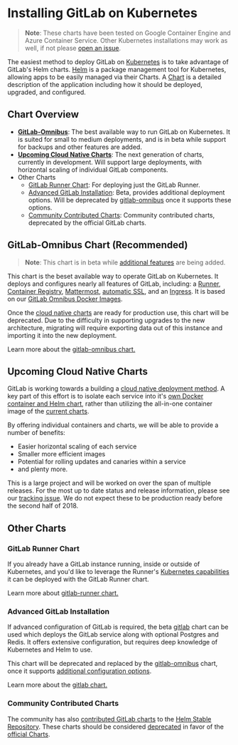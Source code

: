 # Installing GitLab on Kubernetes
> **Note**: These charts have been tested on Google Container Engine and Azure Container Service. Other Kubernetes installations may work as well, if not please [open an issue](https://gitlab.com/charts/charts.gitlab.io/issues).

The easiest method to deploy GitLab on [Kubernetes](https://kubernetes.io/) is
to take advantage of GitLab's Helm charts. [Helm] is a package
management tool for Kubernetes, allowing apps to be easily managed via their
Charts. A [Chart] is a detailed description of the application including how it
should be deployed, upgraded, and configured.

## Chart Overview

* **[GitLab-Omnibus](#gitlab-omnibus-chart-recommended)**: The best available way to run GitLab on Kubernetes. It is suited for small to medium deployments, and is in beta while support for backups and other features are added.
* **[Upcoming Cloud Native Charts](#upcoming-cloud-native-helm-charts)**: The next generation of charts, currently in development. Will support large deployments, with horizontal scaling of individual GitLab components.
* Other Charts
  * [GitLab Runner Chart](#gitlab-runner-chart): For deploying just the GitLab Runner.
  * [Advanced GitLab Installation](#advanced-gitlab-installation): Beta, provides additional deployment options. Will be deprecated by [gitlab-omnibus](#gitlab-omnibus-chart-recommended) once it supports these options.
  * [Community Contributed Charts](#community-contributed-charts): Community contributed charts, deprecated by the official GitLab charts.

## GitLab-Omnibus Chart (Recommended)
> **Note**: This chart is in beta while [additional features](https://gitlab.com/charts/charts.gitlab.io/issues/68) are being added.

This chart is the beset available way to operate GitLab on Kubernetes. It deploys and configures nearly all features of GitLab, including: a [Runner](https://docs.gitlab.com/runner/), [Container Registry](https://docs.gitlab.com/ee/user/project/container_registry.html#gitlab-container-registry), [Mattermost](https://docs.gitlab.com/omnibus/gitlab-mattermost/), [automatic SSL](https://github.com/kubernetes/charts/tree/master/stable/kube-lego), and an [Ingress](https://github.com/kubernetes/ingress/tree/master/controllers/nginx). It is based on our [GitLab Omnibus Docker Images](https://docs.gitlab.com/omnibus/docker/README.html).

Once the [cloud native charts](#upcoming-cloud-native-helm-charts) are ready for production use, this chart will be deprecated. Due to the difficulty in supporting upgrades to the new architecture, migrating will require exporting data out of this instance and importing it into the new deployment.

Learn more about the [gitlab-omnibus chart.](gitlab_omnibus.md)

## Upcoming Cloud Native Charts

GitLab is working towards a building a [cloud native deployment method](https://gitlab.com/charts/helm.gitlab.io/blob/master/README.md). A key part of this effort is to isolate each service into it's [own Docker container and Helm chart](https://gitlab.com/gitlab-org/omnibus-gitlab/issues/2420), rather than utilizing the all-in-one container image of the [current charts](#official-gitlab-helm-charts-recommended).

By offering individual containers and charts, we will be able to provide a number of benefits:
* Easier horizontal scaling of each service
* Smaller more efficient images
* Potential for rolling updates and canaries within a service
* and plenty more.

This is a large project and will be worked on over the span of multiple releases. For the most up to date status and release information, please see our [tracking issue](https://gitlab.com/gitlab-org/omnibus-gitlab/issues/2420). We do not expect these to be production ready before the second half of 2018.

## Other Charts

### GitLab Runner Chart

If you already have a GitLab instance running, inside or outside of Kubernetes, and you'd like to leverage the Runner's [Kubernetes capabilities](https://gitlab.com/gitlab-org/gitlab-ci-multi-runner/blob/master/docs/executors/kubernetes.md) it can be deployed with the GitLab Runner chart. 

Learn more about [gitlab-runner chart.](gitlab_runner_chart.md)

### Advanced GitLab Installation

If advanced configuration of GitLab is required, the beta [gitlab](gitlab_chart.md) chart can be used which deploys the GitLab service along with optional Postgres and Redis. It offers extensive configuration, but requires deep knowledge of Kubernetes and Helm to use.

This chart will be deprecated and replaced by the [gitlab-omnibus](gitlab_omnibus.md) chart, once it supports [additional configuration options](https://gitlab.com/charts/charts.gitlab.io/issues/68).

Learn more about the [gitlab chart.](gitlab_chart.md)

### Community Contributed Charts

The community has also [contributed GitLab charts](https://github.com/kubernetes/charts/tree/master/stable/gitlab-ce) to the [Helm Stable Repository](https://github.com/kubernetes/charts#repository-structure). These charts should be considered [deprecated](https://github.com/kubernetes/charts/issues/1138) in favor of the [official Charts](#official-gitlab-helm-charts-recommended).

[chart]: https://github.com/kubernetes/charts
[helm]: https://github.com/kubernetes/helm/blob/master/README.md
